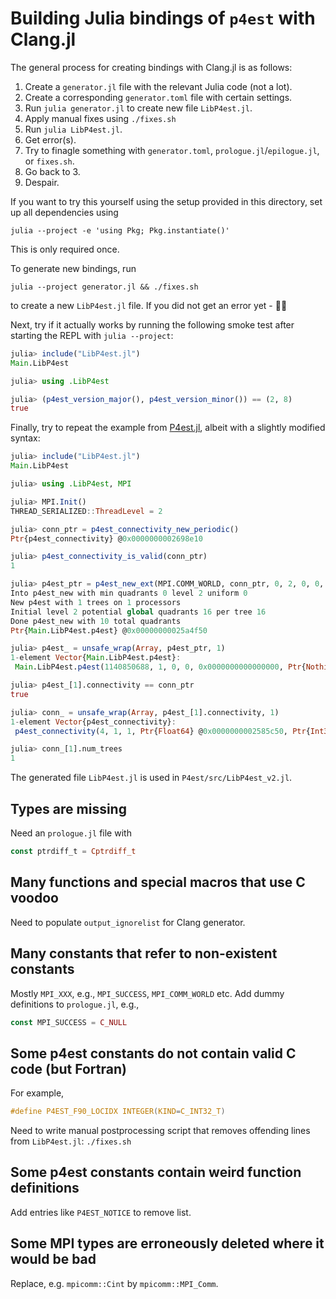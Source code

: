 # Building Julia bindings of `p4est` with Clang.jl

The general process for creating bindings with Clang.jl is as follows:

1. Create a `generator.jl` file with the relevant Julia code (not a lot).
2. Create a corresponding `generator.toml` file with certain settings.
3. Run `julia generator.jl` to create new file `LibP4est.jl`.
4. Apply manual fixes using `./fixes.sh`
5. Run `julia LibP4est.jl`.
6. Get error(s).
7. Try to finagle something with `generator.toml`, `prologue.jl`/`epilogue.jl`,
   or `fixes.sh`.
8. Go back to 3.
9. Despair.

If you want to try this yourself using the setup provided in this directory,
set up all dependencies using
```shell
julia --project -e 'using Pkg; Pkg.instantiate()'
```
This is only required once.

To generate new bindings, run
```shell
julia --project generator.jl && ./fixes.sh
```
to create a new `LibP4est.jl` file. If you did not get an error yet - 🥳🕺

Next, try if it actually works by running the following smoke test after
starting the REPL with `julia --project`:
```julia
julia> include("LibP4est.jl")
Main.LibP4est

julia> using .LibP4est

julia> (p4est_version_major(), p4est_version_minor()) == (2, 8)
true
```

Finally, try to repeat the example from
[P4est.jl](https://github.com/trixi-framework/P4est.jl/blob/e9979cd48c9c6211a084fb2cf7ef99e4f21301cb/README.md#usage),
albeit with a slightly modified syntax:
```julia
julia> include("LibP4est.jl")
Main.LibP4est

julia> using .LibP4est, MPI

julia> MPI.Init()
THREAD_SERIALIZED::ThreadLevel = 2

julia> conn_ptr = p4est_connectivity_new_periodic()
Ptr{p4est_connectivity} @0x0000000002698e10

julia> p4est_connectivity_is_valid(conn_ptr)
1

julia> p4est_ptr = p4est_new_ext(MPI.COMM_WORLD, conn_ptr, 0, 2, 0, 0, C_NULL, C_NULL)
Into p4est_new with min quadrants 0 level 2 uniform 0
New p4est with 1 trees on 1 processors
Initial level 2 potential global quadrants 16 per tree 16
Done p4est_new with 10 total quadrants
Ptr{Main.LibP4est.p4est} @0x00000000025a4f50

julia> p4est_ = unsafe_wrap(Array, p4est_ptr, 1)
1-element Vector{Main.LibP4est.p4est}:
 Main.LibP4est.p4est(1140850688, 1, 0, 0, 0x0000000000000000, Ptr{Nothing} @0x0000000000000000, 0, 0, 0, 10, 10, Ptr{Int64} @0x000000000262a3c0, Ptr{p4est_quadrant} @0x0000000002483f80, Ptr{p4est_connectivity} @0x0000000002698e10, Ptr{sc_array} @0x0000000001d04770, Ptr{sc_mempool} @0x0000000000000000, Ptr{sc_mempool} @0x00000000025a5a10, Ptr{p4est_inspect} @0x0000000000000000)

julia> p4est_[1].connectivity == conn_ptr
true

julia> conn_ = unsafe_wrap(Array, p4est_[1].connectivity, 1)
1-element Vector{p4est_connectivity}:
 p4est_connectivity(4, 1, 1, Ptr{Float64} @0x0000000002585c50, Ptr{Int32} @0x0000000002585460, 0x0000000000000000, Cstring(0x0000000000000000), Ptr{Int32} @0x000000000253d350, Ptr{Int8} @0x00000000026e12f0, Ptr{Int32} @0x00000000026919b0, Ptr{Int32} @0x00000000024aa340, Ptr{Int32} @0x00000000023d2e40, Ptr{Int8} @0x00000000024cdf60)

julia> conn_[1].num_trees
1
```

The generated file `LibP4est.jl` is used in `P4est/src/LibP4est_v2.jl`.


## Types are missing

Need an `prologue.jl` file with
```julia
const ptrdiff_t = Cptrdiff_t
```

## Many functions and special macros that use C voodoo

Need to populate `output_ignorelist` for Clang generator.

## Many constants that refer to non-existent constants

Mostly `MPI_XXX`, e.g., `MPI_SUCCESS`, `MPI_COMM_WORLD` etc.
Add dummy definitions to `prologue.jl`, e.g.,
```julia
const MPI_SUCCESS = C_NULL
```

## Some p4est constants do not contain valid C code (but Fortran)

For example,
```c
#define P4EST_F90_LOCIDX INTEGER(KIND=C_INT32_T)
```
Need to write manual postprocessing script that removes offending lines from
`LibP4est.jl`: `./fixes.sh`

## Some p4est constants contain weird function definitions

Add entries like `P4EST_NOTICE` to remove list.

## Some MPI types are erroneously deleted where it would be bad

Replace, e.g. `mpicomm::Cint` by `mpicomm::MPI_Comm`.
